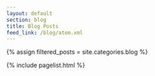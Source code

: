 ```yaml
---
layout: default
section: blog
title: Blog Posts
feed_link: /blog/atom.xml
---
```


{% assign filtered_posts = site.categories.blog %}

{% include pagelist.html %}
